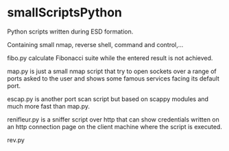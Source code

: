 # smallScriptsPython

Python scripts written during ESD formation.

Containing small nmap, reverse shell, command and control,...

fibo.py calculate Fibonacci suite while the entered result is not achieved.

map.py is just a small nmap script that try to open sockets over a range of ports asked to the user and shows some famous services facing
its default port.

escap.py is another port scan script but based on scappy modules and much more fast than map.py.

renifleur.py is a sniffer script over http that can show credentials written on an http connection page on the client machine where the 
script is executed.

rev.py
